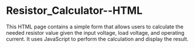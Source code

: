 # Resistor_Calculator--HTML
This HTML page contains a simple form that allows users to calculate the needed resistor value given the input voltage, load voltage, and operating current. It uses JavaScript to perform the calculation and display the result.
